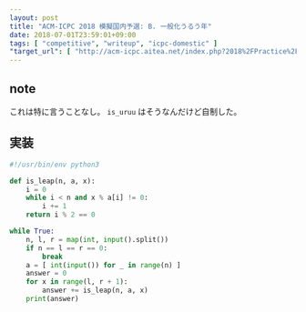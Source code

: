 ```yaml
---
layout: post
title: "ACM-ICPC 2018 模擬国内予選: B. 一般化うるう年"
date: 2018-07-01T23:59:01+09:00
tags: [ "competitive", "writeup", "icpc-domestic" ]
"target_url": [ "http://acm-icpc.aitea.net/index.php?2018%2FPractice%2F%E6%A8%A1%E6%93%AC%E5%9B%BD%E5%86%85%E4%BA%88%E9%81%B8%2F%E5%95%8F%E9%A1%8C%E6%96%87%E3%81%A8%E3%83%87%E3%83%BC%E3%82%BF%E3%82%BB%E3%83%83%E3%83%88" ]
---
```


## note

これは特に言うことなし。 `is_uruu` はそうなんだけど自制した。

## 実装

``` python
#!/usr/bin/env python3

def is_leap(n, a, x):
    i = 0
    while i < n and x % a[i] != 0:
        i += 1
    return i % 2 == 0

while True:
    n, l, r = map(int, input().split())
    if n == l == r == 0:
        break
    a = [ int(input()) for _ in range(n) ]
    answer = 0
    for x in range(l, r + 1):
        answer += is_leap(n, a, x)
    print(answer)
```
